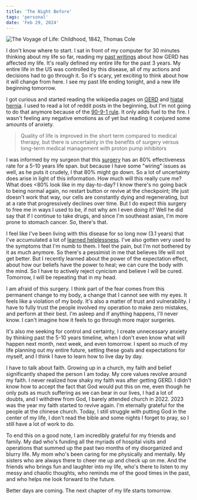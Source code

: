 ```yaml
---
title: 'The Night Before'
tags: 'personal'
date: 'Feb 29, 2024'
---
```


![The Voyage of Life: Childhood, 1842, Thomas Cole](/images/childhood.jpeg)

I don't know where to start. I sat in front of my computer for 30 minutes thinking about my life so far, reading my [past writings]([/posts/22) about how GERD has affected my life. It's really defined my entire life for the past 3 years. My entire life in the US was controlled by this disease, all of my actions and decisions had to go through it. So it's scary, yet exciting to think about how it will change from here. I see my past life ending tonight, and a new life beginning tomorrow.

I got curious and started reading the wikipedia pages on [GERD](https://en.wikipedia.org/wiki/Gastroesophageal_reflux_disease?useskin=vector) and [hiatal hernia](https://en.wikipedia.org/wiki/Hiatal_hernia?useskin=vector). I used to read a lot of reddit posts in the beginning, but I'm not going to do that anymore because of the [90-9-1 rule](posts/90-9-1). It only adds fuel to the fire. I wasn't feeling any negative emotions as of yet but reading it conjured some amounts of anxiety.

> Quality of life is improved in the short term compared to medical therapy, but there is uncertainty in the benefits of surgery versus long-term medical management with proton pump inhibitors

I was informed by my surgeon that this [surgery](https://www.mayoclinic.org/fundoplication/vid-20084708.) has an 80% effectiveness rate for a 5-10 years life span. but because I have some "wiring" issues as well, as he puts it crudely, I that 80% might go down. So a lot of uncertainty does arise in light of this information. How much will this really cure me? What does <80% look like in my day-to-day? I know there's no going back to being normal again, no restart button or revive at the checkpoint; life just doesn't work that way, our cells are constantly dying and regenerating, but at a rate that progressively declines over time. But I do expect this surgery to free me in ways I used to be, if not why am I even doing it? Well he did say that if I continue to take drugs, and since I'm southeast asian, I'm more prone to stomach cancer. So, there's that.

I feel like I've been living with this disease for so long now (3.1 years) that I've accumulated a lot of [learned helplessness](posts/helplessness). I've also gotten very used to the symptoms that I'm numb to them. I feel the pain, but I'm not bothered by it as much anymore. So there's a pessimist in me that believes life will not get better. But I recently learned about the power of the expectation effect, about how our beliefs have the power to heal; we can cure the body with the mind. So I have to actively reject cynicism and believe I will be cured. Tomorrow, I will be repeating that in my head.

I am afraid of this surgery. I think part of the fear comes from this permanent change to my body, a change that I cannot see with my eyes. It feels like a violation of my body. It's also a matter of trust and vulnerability. I have to fully trust the people involved my operation to make zero mistakes, and perform at their best. I'm asleep and if anything happens, I'll never know. I can't imagine how it feels to go through more major surgeries.

It's also me seeking for control and certainty, I create unnecessary anxiety by thinking past the 5-10 years timeline, when I don't even know what will happen next month, next week, and even tomorrow. I spent so much of my life planning out my entire future, setting these goals and expectations for myself, and I think I have to learn how to live day by day.

I have to talk about faith. Growing up in a church, my faith and belief significantly shaped the person I am today. My core values revolve around my faith. I never realized how shaky my faith was after getting GERD. I didn't know how to accept the fact that God would put this on me, even though he only puts as much suffering as we can bear in our lives, I had a lot of doubts, and I withdrew from God, I barely attended church in 2022. 2023 was the year my faith started to revive again. I'm eternally grateful for the people at the chinese church. Today, I still struggle with putting God in the center of my life, I don't read the bible and some nights I forget to pray, so I still have a lot of work to do.

To end this on a good note, I am incredibly grateful for my friends and family. My dad who's funding all the myriads of hospital visits and operations that summed up the past two months of my disorganized and blurry life. My mom who's been caring for me physically and mentally. My sisters who are always there to cheer me up and check up on me. And the friends who brings fun and laughter into my life, who's there to listen to my messy and chaotic thoughts, who reminds me of the good times in the past, and who helps me look forward to the future.

Better days are coming. The next chapter of my life starts tomorrow.
